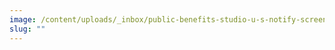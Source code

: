 ```yaml
---
image: /content/uploads/_inbox/public-benefits-studio-u-s-notify-screencapture.png
slug: ""
---
```

